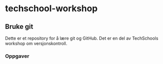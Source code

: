 # techschool-workshop

## Bruke git

Dette er et repository for å lære git og GitHub. Det er en del av TechSchools workshop om versjonskontroll.

### Oppgaver

